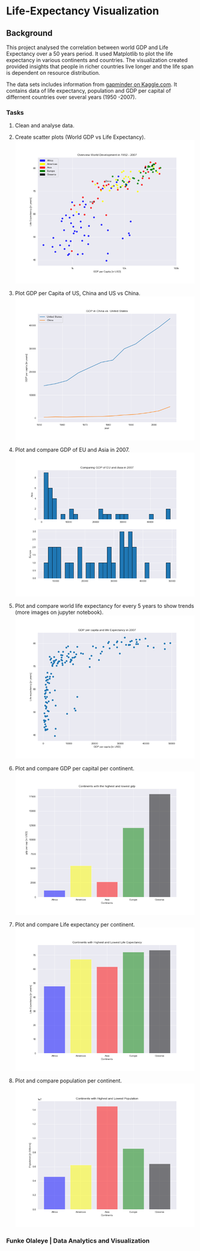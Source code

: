 # Life-Expectancy Visualization 


## Background

This project analysed the correlation between world GDP and Life Expectancy over a 50 years period. It used Matplotlib to plot the life expectancy in various continents and countries. The visualization created provided insights that people in richer countries live longer and the life span is dependent on resource distribution.


The data sets includes information from [gapminder on Kaggle.com](https://www.kaggle.com/codingelements/gapminder). It contains data of life expectancy, population and GDP per capital of differnent countries over several years (1950 -2007). 



### Tasks

1. Clean and analyse data.

2. Create scatter plots (World GDP vs Life Expectancy).
   ![Overview_World_Development_in_1952 _-_2007](https://github.com/ofunkey/Life-Expectancy-Visualization/blob/master/Life_Expectancy/Images/Overview_World_Development_in_1952%20_-_2007.png)

3. Plot GDP per Capita of US, China and US vs China.
   ![GDP_in_China _vs_United_States](https://github.com/ofunkey/Life-Expectancy-Visualization/blob/master/Life_Expectancy/Images/GDP_in_China%20_vs_United_States.png)

4. Plot and compare GDP of EU and Asia in 2007.
   ![Comparing_GDP_of_EU_and_Asia_in_2007](https://github.com/ofunkey/Life-Expectancy-Visualization/blob/master/Life_Expectancy/Images/Comparing_GDP_of_EU_and_Asia_in_2007.png)

5. Plot and compare world life expectancy for every 5 years to show trends (more images on jupyter notebook).
   ![GDP_per_capita_and_life_Expectancy_in_2007](https://github.com/ofunkey/Life-Expectancy-Visualization/blob/master/Life_Expectancy/Images/GDP_per_capita_and_life_Expectancy_in_2007.png)

6. Plot and compare GDP per capital per continent.
   ![Continents_with_the_highest_and_lowest_gdp](https://github.com/ofunkey/Life-Expectancy-Visualization/blob/master/Life_Expectancy/Images/Continents_with_the_highest_and_lowest_gdp.png)

7. Plot and compare Life expectancy per continent.
   ![Continents_with_Highest_and_Lowest_Life_Expectancy](https://github.com/ofunkey/Life-Expectancy-Visualization/blob/master/Life_Expectancy/Images/Continents_with_Highest_and_Lowest_Life_Expectancy.png)

8. Plot and compare population per continent.
   ![Continents_with_Highest_and_Lowest_Population](https://github.com/ofunkey/Life-Expectancy-Visualization/blob/master/Life_Expectancy/Images/Continents_with_Highest_and_Lowest_Population.png)





### Funke Olaleye | Data Analytics and Visualization

